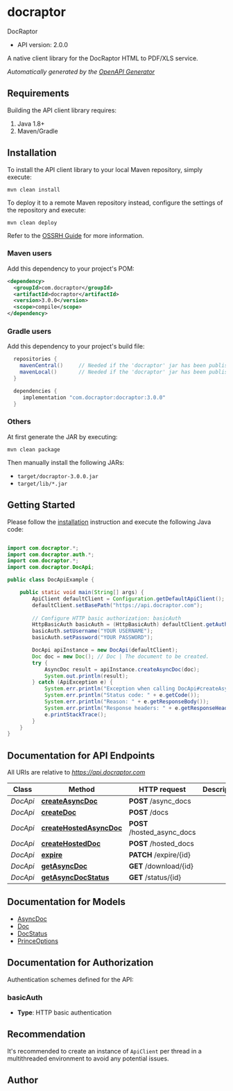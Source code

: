 # docraptor

DocRaptor

- API version: 2.0.0

A native client library for the DocRaptor HTML to PDF/XLS service.


*Automatically generated by the [OpenAPI Generator](https://openapi-generator.tech)*

## Requirements

Building the API client library requires:

1. Java 1.8+
2. Maven/Gradle

## Installation

To install the API client library to your local Maven repository, simply execute:

```shell
mvn clean install
```

To deploy it to a remote Maven repository instead, configure the settings of the repository and execute:

```shell
mvn clean deploy
```

Refer to the [OSSRH Guide](http://central.sonatype.org/pages/ossrh-guide.html) for more information.

### Maven users

Add this dependency to your project's POM:

```xml
<dependency>
  <groupId>com.docraptor</groupId>
  <artifactId>docraptor</artifactId>
  <version>3.0.0</version>
  <scope>compile</scope>
</dependency>
```

### Gradle users

Add this dependency to your project's build file:

```groovy
  repositories {
    mavenCentral()     // Needed if the 'docraptor' jar has been published to maven central.
    mavenLocal()       // Needed if the 'docraptor' jar has been published to the local maven repo.
  }

  dependencies {
     implementation "com.docraptor:docraptor:3.0.0"
  }
```

### Others

At first generate the JAR by executing:

```shell
mvn clean package
```

Then manually install the following JARs:

- `target/docraptor-3.0.0.jar`
- `target/lib/*.jar`

## Getting Started

Please follow the [installation](#installation) instruction and execute the following Java code:

```java

import com.docraptor.*;
import com.docraptor.auth.*;
import com.docraptor.*;
import com.docraptor.DocApi;

public class DocApiExample {

    public static void main(String[] args) {
        ApiClient defaultClient = Configuration.getDefaultApiClient();
        defaultClient.setBasePath("https://api.docraptor.com");
        
        // Configure HTTP basic authorization: basicAuth
        HttpBasicAuth basicAuth = (HttpBasicAuth) defaultClient.getAuthentication("basicAuth");
        basicAuth.setUsername("YOUR USERNAME");
        basicAuth.setPassword("YOUR PASSWORD");

        DocApi apiInstance = new DocApi(defaultClient);
        Doc doc = new Doc(); // Doc | The document to be created.
        try {
            AsyncDoc result = apiInstance.createAsyncDoc(doc);
            System.out.println(result);
        } catch (ApiException e) {
            System.err.println("Exception when calling DocApi#createAsyncDoc");
            System.err.println("Status code: " + e.getCode());
            System.err.println("Reason: " + e.getResponseBody());
            System.err.println("Response headers: " + e.getResponseHeaders());
            e.printStackTrace();
        }
    }
}

```

## Documentation for API Endpoints

All URIs are relative to *https://api.docraptor.com*

Class | Method | HTTP request | Description
------------ | ------------- | ------------- | -------------
*DocApi* | [**createAsyncDoc**](docs/DocApi.md#createAsyncDoc) | **POST** /async_docs | 
*DocApi* | [**createDoc**](docs/DocApi.md#createDoc) | **POST** /docs | 
*DocApi* | [**createHostedAsyncDoc**](docs/DocApi.md#createHostedAsyncDoc) | **POST** /hosted_async_docs | 
*DocApi* | [**createHostedDoc**](docs/DocApi.md#createHostedDoc) | **POST** /hosted_docs | 
*DocApi* | [**expire**](docs/DocApi.md#expire) | **PATCH** /expire/{id} | 
*DocApi* | [**getAsyncDoc**](docs/DocApi.md#getAsyncDoc) | **GET** /download/{id} | 
*DocApi* | [**getAsyncDocStatus**](docs/DocApi.md#getAsyncDocStatus) | **GET** /status/{id} | 


## Documentation for Models

 - [AsyncDoc](docs/AsyncDoc.md)
 - [Doc](docs/Doc.md)
 - [DocStatus](docs/DocStatus.md)
 - [PrinceOptions](docs/PrinceOptions.md)


## Documentation for Authorization

Authentication schemes defined for the API:
### basicAuth


- **Type**: HTTP basic authentication


## Recommendation

It's recommended to create an instance of `ApiClient` per thread in a multithreaded environment to avoid any potential issues.

## Author



